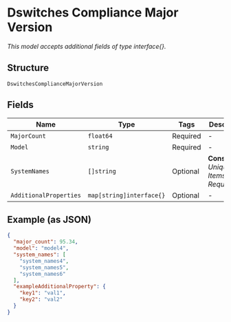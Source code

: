 
# Dswitches Compliance Major Version

*This model accepts additional fields of type interface{}.*

## Structure

`DswitchesComplianceMajorVersion`

## Fields

| Name | Type | Tags | Description |
|  --- | --- | --- | --- |
| `MajorCount` | `float64` | Required | - |
| `Model` | `string` | Required | - |
| `SystemNames` | `[]string` | Optional | **Constraints**: *Unique Items Required* |
| `AdditionalProperties` | `map[string]interface{}` | Optional | - |

## Example (as JSON)

```json
{
  "major_count": 95.34,
  "model": "model4",
  "system_names": [
    "system_names4",
    "system_names5",
    "system_names6"
  ],
  "exampleAdditionalProperty": {
    "key1": "val1",
    "key2": "val2"
  }
}
```

